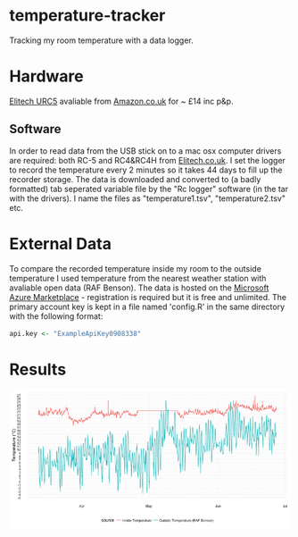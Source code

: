 # temperature-tracker
Tracking my room temperature with a data logger.

# Hardware
[Elitech URC5](http://www.elitech.uk.com/temperature_logger/Elitech_USB_Temperature_Data_logger_RC_5_147.html) avaliable from [Amazon.co.uk](https://www.amazon.co.uk/dp/B00MQSCZF2/) for ~ £14 inc p&p.

## Software
In order to read data from the USB stick on to a mac osx computer drivers are required: both RC-5 and RC4&RC4H from [Elitech.co.uk](http://www.elitech.uk.com/software.html).
I set the logger to record the temperature every 2 minutes so it takes 44 days to fill up the recorder storage. The data is downloaded and converted to (a badly formatted) tab seperated variable file by the "Rc logger" software (in the tar with the drivers). I name the files as "temperature1.tsv", "temperature2.tsv" etc.

# External Data
To compare the recorded temperature inside my room to the outside temperature I used temperature from the nearest weather station with avaliable open data (RAF Benson). The data is hosted on the [Microsoft Azure Marketplace](https://datamarket.azure.com/dataset/datagovuk/metofficeweatheropendata) - registration is required but it is free and unlimited. The primary account key is kept in a file named 'config.R' in the same directory with the following format:

```R
api.key <- "ExampleApiKey0908338"
```

# Results

![Plot of Temperature over Time](temperature.png)